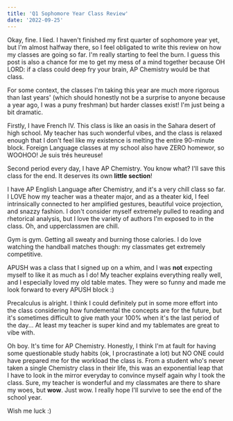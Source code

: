 ```yaml
---
title: 'Q1 Sophomore Year Class Review'
date: '2022-09-25'
---
```


Okay, fine. I lied. I haven't finished my first quarter of sophomore year yet, but I'm almost halfway there, so I feel obligated to write this review on how my classes are going so far. I'm really starting to feel the burn. I guess this post is also a chance for me to get my mess of a mind together because OH LORD: if a class could deep fry your brain, AP Chemistry would be that class.

For some context, the classes I'm taking this year are much more rigorous than last years' (which should honestly not be a surprise to anyone because a year ago, I was a puny freshman) but harder classes exist! I'm just being a bit dramatic.

Firstly, I have French IV. This class is like an oasis in the Sahara desert of high school. My teacher has such wonderful vibes, and the class is relaxed enough that I don't feel like my existence is melting the entire 90-minute block. Foreign Language classes at my school also have ZERO homewor, so WOOHOO! Je suis trés heureuse!

Second period every day, I have AP Chemistry. You know what? I'll save this class for the end. It deserves its own **little section**!

I have AP English Language after Chemistry, and it's a very chill class so far. I LOVE how my teacher was a theater major, and as a theater kid, I feel intrinsically connected to her amplified gestures, beautiful voice projection, and snazzy fashion. I don't consider myself extremely pulled to reading and rhetorical analysis, but I love the variety of authors I'm exposed to in the class. Oh, and upperclassmen are chill.

Gym is gym. Getting all sweaty and burning those calories. I do love watching the handball matches though: my classmates get extremely competitive.

APUSH was a class that I signed up on a whim, and I was **not** expecting myself to like it as much as I do! My teacher explains everything really well, and I especially loved my old table mates. They were so funny and made me look forward to every APUSH block :)

Precalculus is alright. I think I could definitely put in some more effort into the class considering how fundemental the concepts are for the future, but it's sometimes difficult to give math your 100% when it's the last period of the day... At least my teacher is super kind and my tablemates are great to vibe with.

Oh boy. It's time for AP Chemistry. Honestly, I think I'm at fault for having some questionable study habits (ok, I procrastinate a lot) but NO ONE could have prepared me for the workload the class is. From a student who's never taken a single Chemistry class in their life, this was an exponential leap that I have to look in the mirror everyday to convince myself again why I took the class. Sure, my teacher is wonderful and my classmates are there to share my woes, but **wow**. Just wow. I really hope I'll survive to see the end of the school year.

Wish me luck :)